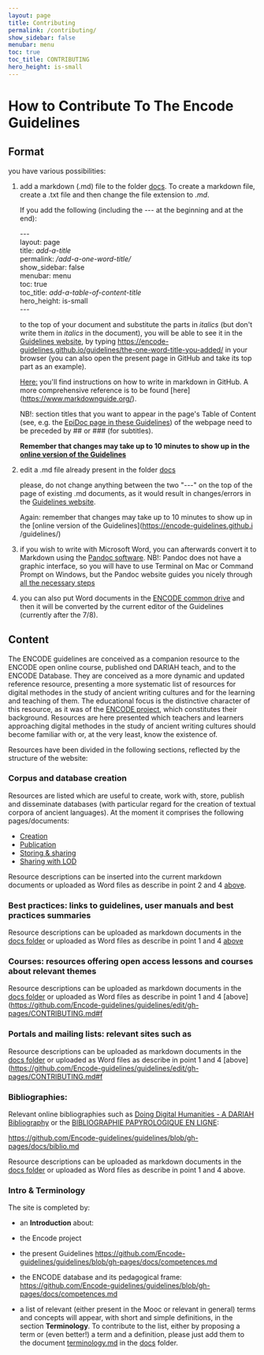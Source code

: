 ```yaml
---
layout: page
title: Contributing
permalink: /contributing/
show_sidebar: false
menubar: menu
toc: true
toc_title: CONTRIBUTING
hero_height: is-small
---
```


# How to Contribute To The Encode Guidelines

## Format

you have various possibilities:

1. add  a markdown (.md) file to the folder [docs](https://github.com/Encode-guidelines/guidelines/tree/gh-pages/docs).
   To create a markdown file, create a .txt file and then change the file extension to *.md*.
   
   If you add the following (including the \--- at the beginning and at the end):  

   \---  
   layout: page  
   title: *add-a-title*  
   permalink: */add-a-one-word-title/*  
   show_sidebar: false  
   menubar: menu  
   toc: true  
   toc_title: *add-a-table-of-content-title*  
   hero_height: is-small  
   \---  

   to the top of your document and substitute the parts in *italics* (but don't write them in *italics* in the document), you will be able to see it
   in the [Guidelines website](https://encode-guidelines.github.io/guidelines/), by typing https://encode-guidelines.github.io/guidelines/the-one-word-title-you-added/ in your browser (you can also open the present page in GitHub and take its top part as an example).

   [Here:](https://docs.github.com/en/get-started/writing-on-github/getting-started-with-writing-and-formatting-on-github/basic-writing-and-formatting-syntax) you'll find instructions on how to write in markdown in GitHub. A more comprehensive reference is to be found [here] (https://www.markdownguide.org/).

   NB!: section titles that you want to appear in the page's Table of Content (see, e.g. the [EpiDoc page in these Guidelines](https://encode-guidelines.github.io/guidelines/epidoc/)) of the webpage need to be preceded by ## or ### (for subtitles).

   **Remember that changes may take up to 10 minutes to show up in the [online version of the Guidelines](https://encode-guidelines.github.io/guidelines/)**
   
2. edit a .md file already present in the folder [docs](https://github.com/Encode-guidelines/guidelines/tree/gh-pages/docs)

   please, do not change anything between the two "---" on the top of the page of existing .md documents, as it would result in changes/errors in the
   [Guidelines website](https://encode-guidelines.github.io/guidelines/).

   Again: remember that changes may take up to 10 minutes to show up in the [online version of the Guidelines](https://encode-guidelines.github.i
   /guidelines/)
 
 3. if you wish to write with Microsoft Word, you can afterwards convert it to Markdown using the [Pandoc software](https://pandoc.org/).
    NB!: Pandoc does not have a graphic interface, so you will have to use Terminal on Mac or Command Prompt on Windows, but the Pandoc website guides
    you nicely through [all the necessary steps](https://pandoc.org/getting-started.html)
 
 4. you can also put Word documents in the [ENCODE common drive](https://drive.google.com/drive/folders/1zrehnzzbwKl4cjvHnlZ1MhNbF_Xt4Ym7) and then it
    will be converted by the current editor of the Guidelines (currently after the 7/8).

## Content

The ENCODE guidelines are conceived as a companion resource to the ENCODE open online course, published ond DARIAH teach, and to the ENCODE Database. They are conceived as a more dynamic and updated reference resource, presenting a more systematic list of resources for digital methodes in the study of ancient writing cultures and for the learning and teaching of them. The educational focus is the distinctive character of this resource, as it was of the [ENCODE project](https://site.unibo.it/encode/en), which constitutes their background.
Resources are here presented which teachers and learners approaching digital methodes in the study of ancient writing cultures should become familiar with or, at the very least, know the existence of. 

Resources have been divided in the following sections, reflected by the structure of the website:

### Corpus and database creation
Resources are listed which are useful to create, work with, store, publish and disseminate databases (with particular regard for the creation of textual corpora of ancient languages). At the moment it comprises the following pages/documents:

- [Creation](https://github.com/Encode-guidelines/guidelines/blob/gh-pages/docs/corpus_db.md)
- [Publication](https://github.com/Encode-guidelines/guidelines/blob/gh-pages/docs/db_publication.md)
- [Storing & sharing](https://github.com/Encode-guidelines/guidelines/blob/gh-pages/docs/db_share_store.md)
- [Sharing with LOD](https://github.com/Encode-guidelines/guidelines/blob/gh-pages/docs/lod.md)
  
Resource descriptions can be inserted into the current markdown documents or uploaded as Word files as describe in point 2 and 4 [above](https://github.com/Encode-guidelines/guidelines/edit/gh-pages/CONTRIBUTING.md#format).

### Best practices: links to guidelines, user manuals and best practices summaries

Resource descriptions can be uploaded as markdown documents in the [docs folder](https://github.com/Encode-guidelines/guidelines/tree/gh-pages/docs) or uploaded as Word files as describe in point 1 and 4 [above](https://github.com/Encode-guidelines/guidelines/edit/gh-pages/CONTRIBUTING.md#format)

### Courses: resources offering open access lessons and courses about relevant themes

Resource descriptions can be uploaded as markdown documents in the [docs folder](https://github.com/Encode-guidelines/guidelines/tree/gh-pages/docs) or uploaded as Word files as describe in point 1 and 4 [above](https://github.com/Encode-guidelines/guidelines/edit/gh-pages/CONTRIBUTING.md#f

### Portals and mailing lists: relevant sites such as 

Resource descriptions can be uploaded as markdown documents in the [docs folder](https://github.com/Encode-guidelines/guidelines/tree/gh-pages/docs) or uploaded as Word files as describe in point 1 and 4 [above](https://github.com/Encode-guidelines/guidelines/edit/gh-pages/CONTRIBUTING.md#f

### Bibliographies:

Relevant online bibliographies such as [Doing Digital Humanities - A DARIAH Bibliography](https://www.zotero.org/groups/113737/doing_digital_humanities_-_a_dariah_bibliography) or the [BIBLIOGRAPHIE PAPYROLOGIQUE
EN LIGNE](http://www.aere-egke.be/BP/):

https://github.com/Encode-guidelines/guidelines/blob/gh-pages/docs/biblio.md

Resource descriptions can be uploaded as markdown documents in the [docs folder](https://github.com/Encode-guidelines/guidelines/tree/gh-pages/docs) or uploaded as Word files as describe in point 1 and 4 above.

### Intro & Terminology
The site is completed by:

- an **Introduction** about:

 - the Encode project

 - the present Guidelines
   https://github.com/Encode-guidelines/guidelines/blob/gh-pages/docs/competences.md

 - the ENCODE database and its pedagogical frame:
   https://github.com/Encode-guidelines/guidelines/blob/gh-pages/docs/competences.md

- a list of relevant (either present in the Mooc or relevant in general) terms and concepts will appear, with short and simple definitions, in the section **Terminology**. To contribute to the list, either by proposing a term or (even better!) a term and a definition, please just add them to the document [terminology.md](https://github.com/Encode-guidelines/guidelines/blob/gh-pages/docs/terminology.md ) in the [docs](https://github.com/Encode-guidelines/guidelines/tree/gh-pages/docs) folder.
